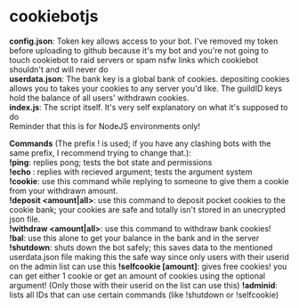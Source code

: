 # cookiebotjs
**config.json**: Token key allows access to your bot. I've removed my token before uploading to github because it's my bot and you're not going to touch cookiebot to raid servers or spam nsfw links which cookiebot shouldn't and will never do
<br/>**userdata.json**: The bank key is a global bank of cookies. depositing cookies allows you to takes your cookies to any server you'd like. The guildID keys hold the balance of all users' withdrawn cookies.
<br/>**index.js**: The script itself. It's very self explanatory on what it's supposed to do
<br/>
Reminder that this is for NodeJS environments only!
<br/>

**Commands** (The prefix ! is used; if you have any clashing bots with the same prefix, I recommend trying to change that.):
<br/>
**!ping**: replies pong; tests the bot state and permissions<br/>
**!echo <arg>**: replies with recieved argument; tests the argument system<br/>
**!cookie**: use this command while replying to someone to give them a cookie from your withdrawn amount.<br/>
**!deposit <amount|all>**: use this command to deposit pocket cookies to the cookie bank; your cookies are safe and totally isn't stored in an unecrypted json file.<br/>
**!withdraw <amount|all>**: use this command to withdraw bank cookies!<br/>
**!bal**: use this alone to get your balance in the bank and in the server
**!shutdown**: shuts down the bot safely; this saves data to the mentioned userdata.json file making this the safe way since only users with their userid on the admin list can use this
**!selfcookie [amount\]**: gives free cookies! you can get either 1 cookie or get an amount of cookies using the optional argument! (Only those with their userid on the list can use this)
**!adminid**: lists all IDs that can use certain commands (like !shutdown or !selfcookie)

